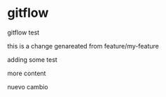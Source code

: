 # gitflow

gitflow test

this is a change genareated from feature/my-feature

adding some test

more content

nuevo cambio
